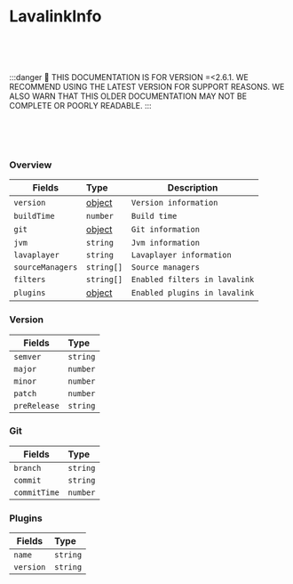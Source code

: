 # LavalinkInfo

<br/><br/><br/>

:::danger
🚨 THIS DOCUMENTATION IS FOR VERSION =\<2.6.1. WE RECOMMEND USING THE LATEST VERSION FOR SUPPORT REASONS. WE ALSO WARN THAT THIS OLDER DOCUMENTATION MAY NOT BE COMPLETE OR POORLY READABLE.
:::

<br/><br/><br/>

### Overview

| Fields           | Type               | Description                   |
| ---------------- | :----------------- | ----------------------------- |
| `version`        | [object](#version) | `Version information`         |
| `buildTime`      | `number`           | `Build time`                  |
| `git`            | [object](#git)     | `Git information`             |
| `jvm`            | `string`           | `Jvm information`             |
| `lavaplayer`     | `string`           | `Lavaplayer information`      |
| `sourceManagers` | `string[]`         | `Source managers`             |
| `filters`        | `string[]`         | `Enabled filters in lavalink` |
| `plugins`        | [object](#plugins) | `Enabled plugins in lavalink` |

### Version

| Fields       | Type     |
| ------------ | :------- |
| `semver`     | `string` |
| `major`      | `number` |
| `minor`      | `number` |
| `patch`      | `number` |
| `preRelease` | `string` |

### Git

| Fields       | Type     |
| ------------ | :------- |
| `branch`     | `string` |
| `commit`     | `string` |
| `commitTime` | `number` |

### Plugins

| Fields    | Type     |
| --------- | :------- |
| `name`    | `string` |
| `version` | `string` |
